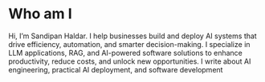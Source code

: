 # Who am I

Hi, I’m Sandipan Haldar. I help businesses build and deploy AI systems that drive efficiency, automation, and smarter decision-making. I specialize in LLM applications, RAG, and AI-powered software solutions to enhance productivity, reduce costs, and unlock new opportunities. I write about AI engineering, practical AI deployment, and software development 


<!-- <script async data-uid="b184c2f91e" src="https://ivan-leo.kit.com/b184c2f91e/index.js"></script> -->
